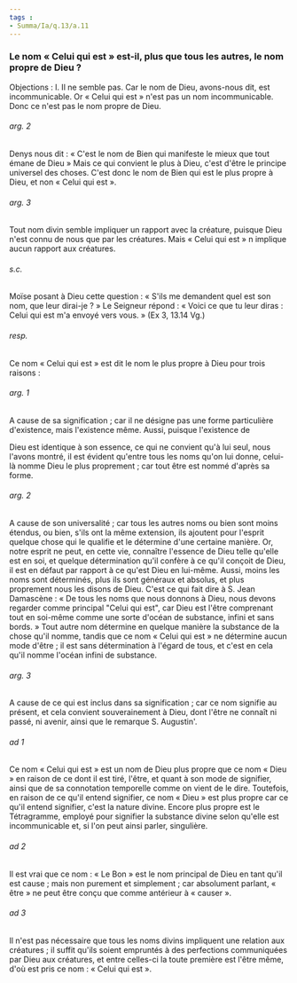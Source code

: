 ```yaml
---
tags : 
- Summa/Ia/q.13/a.11
---
```


### Le nom « Celui qui est » est-il, plus que tous les autres, le nom propre de Dieu ?

Objections : l. Il ne semble pas. Car le nom de Dieu, avons-nous dit, est incommunicable. Or « Celui qui est » n'est pas un nom incommunicable. Donc ce n'est pas le nom propre de Dieu. 

###### arg. 2
Denys nous dit : « C'est le nom de Bien qui manifeste le mieux que tout émane de Dieu » Mais ce qui convient le plus à Dieu, c'est d'être le principe universel des choses. C'est donc le nom de Bien qui est le plus propre à Dieu, et non « Celui qui est ». 

###### arg. 3
Tout nom divin semble impliquer un rapport avec la créature, puisque Dieu n'est connu de nous que par les créatures. Mais « Celui qui est » n implique aucun rapport aux créatures. 

###### s.c.
Moïse posant à Dieu cette question : « S'ils me demandent quel est son nom, que leur dirai-je ? » Le Seigneur répond : « Voici ce que tu leur diras : Celui qui est m'a envoyé vers vous. » (Ex 3, 13.14 Vg.) 

###### resp.
Ce nom « Celui qui est » est dit le nom le plus propre à Dieu pour trois raisons : 

###### arg. 1
A cause de sa signification ; car il ne désigne pas une forme particulière d'existence, mais l'existence même. Aussi, puisque l'existence de 

Dieu est identique à son essence, ce qui ne convient qu'à lui seul, nous l'avons montré, il est évident qu'entre tous les noms qu'on lui donne, celui-là nomme Dieu le plus proprement ; car tout être est nommé d'après sa forme. 

###### arg. 2
A cause de son universalité ; car tous les autres noms ou bien sont moins étendus, ou bien, s'ils ont la même extension, ils ajoutent pour l'esprit quelque chose qui le qualifie et le détermine d'une certaine manière. Or, notre esprit ne peut, en cette vie, connaître l'essence de Dieu telle qu'elle est en soi, et quelque détermination qu'il confère à ce qu'il conçoit de Dieu, il est en défaut par rapport à ce qu'est Dieu en lui-même. Aussi, moins les noms sont déterminés, plus ils sont généraux et absolus, et plus proprement nous les disons de Dieu. C'est ce qui fait dire à S. Jean Damascène : « De tous les noms que nous donnons à Dieu, nous devons regarder comme principal "Celui qui est", car Dieu est l'être comprenant tout en soi-même comme une sorte d'océan de substance, infini et sans bords. » Tout autre nom détermine en quelque manière la substance de la chose qu'il nomme, tandis que ce nom « Celui qui est » ne détermine aucun mode d'être ; il est sans détermination à l'égard de tous, et c'est en cela qu'il nomme l'océan infini de substance. 

###### arg. 3
A cause de ce qui est inclus dans sa signification ; car ce nom signifie au présent, et cela convient souverainement à Dieu, dont l'être ne connaît ni passé, ni avenir, ainsi que le remarque S. Augustin'. 

###### ad 1
Ce nom « Celui qui est » est un nom de Dieu plus propre que ce nom « Dieu » en raison de ce dont il est tiré, l'être, et quant à son mode de signifier, ainsi que de sa connotation temporelle comme on vient de le dire. Toutefois, en raison de ce qu'il entend signifier, ce nom « Dieu » est plus propre car ce qu'il entend signifier, c'est la nature divine. Encore plus propre est le Tétragramme, employé pour signifier la substance divine selon qu'elle est incommunicable et, si l'on peut ainsi parler, singulière. 

###### ad 2
Il est vrai que ce nom : « Le Bon » est le nom principal de Dieu en tant qu'il est cause ; mais non purement et simplement ; car absolument parlant, « être » ne peut être conçu que comme antérieur à « causer ». 

###### ad 3
Il n'est pas nécessaire que tous les noms divins impliquent une relation aux créatures ; il suffit qu'ils soient empruntés à des perfections communiquées par Dieu aux créatures, et entre celles-ci la toute première est l'être même, d'où est pris ce nom : « Celui qui est ». 



